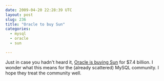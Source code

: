```yaml
---
date: 2009-04-20 22:28:39 UTC
layout: post
slug: 236
title: "Oracle to buy Sun"
categories:
  - mysql
  - oracle
  - sun

---
```

<p>Just in case you hadn't heard it, <a href="http://www.sun.com/third-party/global/oracle/index.jsp">Oracle is buying Sun</a> for $7.4 billion. I wonder what this means for the (already scattered) MySQL community. I hope they treat the community well.</p>
